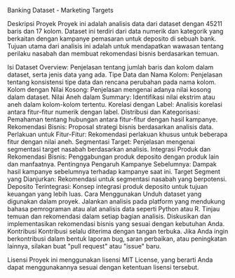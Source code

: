 Banking Dataset - Marketing Targets

Deskripsi Proyek
Proyek ini adalah analisis data dari dataset dengan 45211 baris dan 17 kolom. Dataset ini terdiri dari data numerik dan kategorik yang berkaitan dengan kampanye pemasaran untuk deposito di sebuah bank. Tujuan utama dari analisis ini adalah untuk mendapatkan wawasan tentang perilaku nasabah dan membuat rekomendasi bisnis berdasarkan temuan.

Isi
Dataset Overview: Penjelasan tentang jumlah baris dan kolom dalam dataset, serta jenis data yang ada.
Tipe Data dan Nama Kolom: Penjelasan tentang konsistensi tipe data dan rencana perubahan pada nama kolom.
Kolom dengan Nilai Kosong: Penjelasan mengenai adanya nilai kosong dalam dataset.
Nilai Aneh dalam Summary: Identifikasi nilai ekstrim atau aneh dalam kolom-kolom tertentu.
Korelasi dengan Label: Analisis korelasi antara fitur-fitur numerik dengan label.
Distribusi dan Kategorisasi: Pemahaman tentang hubungan antara fitur-fitur dengan hasil kampanye.
Rekomendasi Bisnis: Proposal strategi bisnis berdasarkan analisis data.
Perlakuan untuk Fitur-Fitur: Rekomendasi perlakuan khusus untuk beberapa fitur dengan nilai aneh.
Segmentasi Target: Penjelasan mengenai segmentasi target nasabah berdasarkan analisis.
Integrasi Produk dan Rekomendasi Bisnis: Penggabungan produk deposito dengan produk lain dan manfaatnya.
Pentingnya Pengaruh Kampanye Sebelumnya: Dampak hasil kampanye sebelumnya terhadap kampanye saat ini.
Target Segment yang Dianjurkan: Rekomendasi untuk segmentasi nasabah yang berpotensi.
Deposito Terintegrasi: Konsep integrasi produk deposito untuk tujuan keuangan yang lebih luas.
Cara Menggunakan
Unduh dataset yang digunakan dalam proyek.
Jalankan analisis pada platform yang mendukung bahasa pemrograman atau alat analisis data seperti Python atau R.
Tinjau temuan dan rekomendasi dalam setiap bagian analisis.
Diskusikan dan implementasikan rekomendasi bisnis yang sesuai dengan kebutuhan Anda.
Kontribusi
Kontribusi selalu diterima dengan tangan terbuka. Jika Anda ingin berkontribusi dalam bentuk laporan bug, saran perbaikan, atau peningkatan lainnya, silakan buat "pull request" atau "issue" baru.

Lisensi
Proyek ini menggunakan lisensi MIT License, yang berarti Anda dapat menggunakannya sesuai dengan ketentuan lisensi tersebut.

